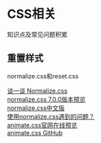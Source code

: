 # CSS相关
知识点及常见问题积累

## 重置样式
normalize.css和reset.css

[谈一谈 Normalize.css](https://www.jianshu.com/p/9d7ff89757fd)<br>
[normalize.css 7.0.0版本预览](https://necolas.github.io/normalize.css/7.0.0/normalize.css)<br>
[normalize.css中文版](https://www.jianshu.com/p/36193d599619)<br>
[使用normalize.css遇到的问题？](https://developer.aliyun.com/ask/73352?spm=a2c6h.13159736)<br>
[animate.css官网在线预览](https://daneden.github.io/animate.css/)<br>
[animate.css GitHub](https://github.com/daneden/animate.css/blob/master/animate.css)
